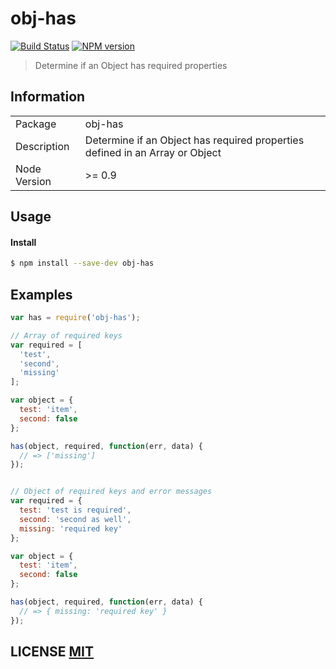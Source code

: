 # obj-has

[![Build Status](https://travis-ci.org/stevelacy/obj-has.png?branch=master)](https://travis-ci.org/stevelacy/obj-has)
[![NPM version](https://badge.fury.io/js/obj-has.png)](http://badge.fury.io/js/obj-has)

> Determine if an Object has required properties

## Information

<table>
<tr>
<td>Package</td><td>obj-has</td>
</tr>
<tr>
<td>Description</td>
<td>Determine if an Object has required properties defined in an Array or Object</td>
</tr>
<tr>
<td>Node Version</td>
<td>>= 0.9</td>
</tr>
</table>

## Usage

#### Install

```sh
$ npm install --save-dev obj-has
```

## Examples

```js
var has = require('obj-has');

// Array of required keys
var required = [
  'test',
  'second',
  'missing'
];

var object = {
  test: 'item',
  second: false
};

has(object, required, function(err, data) {
  // => ['missing']
});


// Object of required keys and error messages
var required = {
  test: 'test is required',
  second: 'second as well',
  missing: 'required key'
};

var object = {
  test: 'item',
  second: false
};

has(object, required, function(err, data) {
  // => { missing: 'required key' }
});

```

## LICENSE [MIT](LICENSE)
